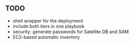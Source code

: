 TODO
----

* shell wrapper for the deployment
* include both tiers in one playbook
* security: generate passwords for Satellite DB and SAM
* EC2-based automatic inventory
